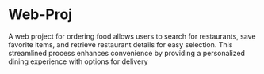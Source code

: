 # Web-Proj
A web project for ordering food allows users to search for restaurants, save favorite items, and retrieve restaurant details for easy selection. This streamlined process enhances convenience by providing a personalized dining experience with options for delivery
